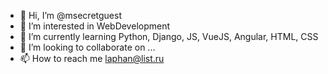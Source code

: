 - 👋 Hi, I’m @msecretguest
- 👀 I’m interested in WebDevelopment
- 🌱 I’m currently learning Python, Django, JS, VueJS, Angular, HTML, CSS
- 💞️ I’m looking to collaborate on ...
- 📫 How to reach me laphan@list.ru

<!---
msecretguest/msecretguest is a ✨ special ✨ repository because its `README.md` (this file) appears on your GitHub profile.
You can click the Preview link to take a look at your changes.
--->
